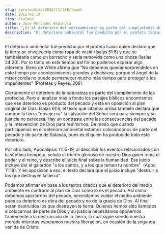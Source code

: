 ```yaml
---
slug: /profundiza/2012/t1/l08/tema1
date: 2012-02-18
tipo: dialoga
author: Jose Mercedes Espinosa
title: "¿Si el deterioro del medioambiente es parte del cumplimiento de las profecías por qué deberíamos cuidarlo?"
description: "El deterioro ambiental fue predicho por el profeta Isaías quien declaró que la  tierra se envejecería como ropa de vestir (Isaías 51:6) y que se tambalearía  como un borracho y sería removida como una choza (Isaías 24:20). Por lo tanto  en este tiempo del fin no podemos espera..."
---
```


El deterioro ambiental fue predicho por el profeta Isaías quien declaró que la tierra se envejecería como ropa de vestir (Isaías 51:6) y que se tambalearía como un borracho y sería removida como una choza (Isaías 24:20). Por lo tanto en este tiempo del fin no podemos esperar algo diferente. Elena de White afirma que "No debemos quedar sorprendidos en este tiempo por acontecimientos grandes y decisivos; porque el ángel de la misericordia no puede permanecer mucho más tiempo para proteger a los impenitentes" (Profetas y Reyes, 208).

Ciertamente el deterioro de la naturaleza es parte del cumplimiento de las profecías. Pero al analizar más a fondo los pasajes bíblicos encontramos que ese deterioro es producto del pecado y está en oposición al plan original de Dios. Isaías 61:6, el texto que citamos arriba también declara que aunque la tierra "envejezca" la salvación del Señor será para siempre y su justicia no perecerá. Hay un contraste entre las consecuencias del pecado y la intervención de Dios para redimirnos. De modo que cuando participamos en el deterioro ambiental estamos colocándonos de parte del pecado y de parte de Satanás, pues es él quien ha producido todo este deterioro.

Por otro lado, Apocalipsis 11:15-19, al describir los eventos relacionados con la séptima trompeta, señala el triunfo glorioso de nuestro Dios quien toma el poder y el reino, y describe el juicio final sobre la humanidad. Ese juicio incluye dar el galardón "a los santos, y a los que temen tu nombre"  (Apoc. 11:18). Y en oposición a eso, el texto declara que el juicio incluye "destruir a los que destruyen la tierra".

Podemos afirmar en base a los textos citados que el deterioro del medio ambiente es contrario al plan de Dios como lo es el pecado. Así como debemos apartarnos del pecado, necesitamos cuidar el medio ambiente pues su deterioro es obra del pecado y no de la gracia de Dios. Al final serán destruidos los que destruyen la tierra. Quienes hemos sido llamados a colocarnos de parte de Dios y su justicia necesitamos oponernos firmemente a la destrucción de la  tierra, la cual sigue siendo nuestra morada mientras esperamos nuestra liberación, en ocasión de la segunda venida de Cristo.
